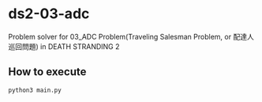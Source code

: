 # ds2-03-adc
Problem solver for 03_ADC Problem(Traveling Salesman Problem, or 配達人巡回問題) in DEATH STRANDING 2

## How to execute
```
python3 main.py
```
